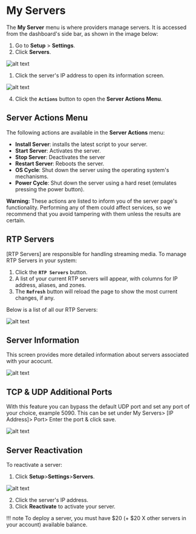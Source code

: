 # My Servers

The **My Server** menu is where providers manage servers. It is accessed from the dashboard's side bar, as shown in the image below:

1. Go to **Setup** > **Settings**.
2. Click **Servers**.

![alt text][server-1]

1. Click the server's IP address to open its information screen.

![alt text][server-2]

4. Click the **`Actions`** button to open the **Server Actions Menu**.

## Server Actions Menu
The following actions are available in the **Server Actions** menu:
* **Install Server**: installs the latest script to your server.
*  **Start Server**: Activates the server.
*  **Stop Server**: Deactivates the server
*  **Restart Server**: Reboots the server.
*  **OS Cycle**: Shut down the server using the operating system's mechanisms.
*  **Power Cycle**: Shut down the server using a hard reset (emulates pressing the power button).

**Warning:** These actions are listed to inform you of the server page's functionality. Performing any of them could affect services, so we recommend that you avoid tampering with them unless the results are certain.

## RTP Servers

[RTP Servers] are responsible for handling streaming media. To manage RTP Servers in your system:

1. Click the **`RTP Servers`** button.
2. A list of your current RTP servers will appear, with columns for IP address, aliases, and zones.
3. The **`Refresh`** button will reload the page to show the most current changes, if any.

Below is a list of all our RTP Servers:

![alt text][server-3]

## Server Information
This screen provides more detailed information about servers associated with your acocunt.

![alt text][server-4]

## TCP & UDP Additional Ports

With this feature you can bypass the default UDP port and set any port of your choice, example 5090. 
This can be set under My Servers> [IP Address]>  Port> Enter the port & click save.

![alt text][server-5]

## Server Reactivation
To reactivate a server:
1. Click **Setup**>**Settings**>**Servers**.

 ![alt text][server-6]

2. Click the server's IP address.
3. Click **Reactivate** to activate your server.

!!! note
    To deploy a server, you must have $20 (+ $20 X other servers in your account) available balance.
    
[server-1]: https://raw.githubusercontent.com/digipigeon/connexcs-user-docs/master/new-images/239.png "server-1"
[server-2]: https://raw.githubusercontent.com/digipigeon/connexcs-user-docs/master/new-images/240.png "server-2"
[server-3]: https://raw.githubusercontent.com/digipigeon/connexcs-user-docs/master/new-images/241.png "server-3"
[server-4]: https://raw.githubusercontent.com/digipigeon/connexcs-user-docs/master/new-images/242.png "server-4"
[server-5]: https://raw.githubusercontent.com/digipigeon/connexcs-user-docs/master/new-images/243.png "server-5"
[server-6]: https://raw.githubusercontent.com/digipigeon/connexcs-user-docs/master/new-images/244.png "server-6"

[server-reactivation]: https://raw.githubusercontent.com/digipigeon/connexcs-user-docs/master/new-img/server-reactivation.png "server-reactivation"
[server-reactivation-1]: https://raw.githubusercontent.com/digipigeon/connexcs-user-docs/master/new-img/server-reactivation-1.png "server-reactivation-1"


